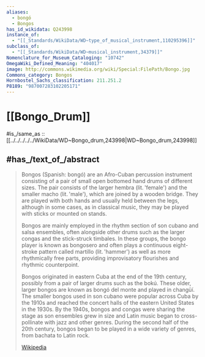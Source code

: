 ```yaml
---
aliases:
  - bongó
  - Bongos
has_id_wikidata: Q243998
instance_of:
  - "[[_Standards/WikiData/WD~type_of_musical_instrument,110295396]]"
subclass_of:
  - "[[_Standards/WikiData/WD~musical_instrument,34379]]"
Nomenclature_for_Museum_Cataloging: "10742"
OmegaWiki_Defined_Meaning: "404017"
image: http://commons.wikimedia.org/wiki/Special:FilePath/Bongo.jpg
Commons_category: Bongos
Hornbostel_Sachs_classification: 211.251.2
P8189: "987007283102205171"
---
```


# [[Bongo_Drum]] 

#is_/same_as :: [[../../../../../WikiData/WD~Bongo_drum,243998|WD~Bongo_drum,243998]] 

## #has_/text_of_/abstract 

> Bongos (Spanish: bongó) are an Afro-Cuban percussion instrument consisting of a pair of small open bottomed hand drums of different sizes. The pair consists of the larger hembra (lit. 'female') and the smaller macho (lit. 'male'), which are joined by a wooden bridge. They are played with both hands and usually held between the legs, although in some cases, as in classical music, they may be played with sticks or mounted on stands.
>
> Bongos are mainly employed in the rhythm section of son cubano and salsa ensembles, often alongside other drums such as the larger congas and the stick-struck timbales. In these groups, the bongo player is known as bongosero and often plays a continuous eight-stroke pattern called martillo (lit. 'hammer') as well as more rhythmically free parts, providing improvisatory flourishes and rhythmic counterpoint.
>
> Bongos originated in eastern Cuba at the end of the 19th century, possibly from a pair of larger drums such as the bokú. These older, larger bongos are known as bongó del monte and played in changüí. The smaller bongos used in son cubano were popular across Cuba by the 1910s and reached the concert halls of the eastern United States in the 1930s. By the 1940s, bongos and congas were sharing the stage as son ensembles grew in size and Latin music began to cross-pollinate with jazz and other genres. During the second half of the 20th century, bongos began to be played in a wide variety of genres, from bachata to Latin rock.
>
> [Wikipedia](https://en.wikipedia.org/wiki/Bongo%20drum) 

